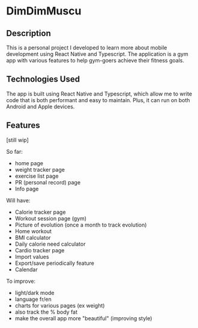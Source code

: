 # DimDimMuscu

## Description

This is a personal project I developed to learn more about mobile development using React Native and Typescript.
The application is a gym app with various features to help gym-goers achieve their fitness goals.

## Technologies Used

The app is built using React Native and Typescript, which allow me to write code that is both performant and easy to maintain. Plus, it can run on both Android and Apple devices.

## Features

[still wip]

So far: 
- home page
- weight tracker page
- exercise list page
- PR (personal record) page
- Info page 

Will have:
- Calorie tracker page
- Workout session page (gym)
- Picture of evolution (once a month to track evolution)
- Home workout
- BMI calculator
- Daily calorie need calculator
- Cardio tracker page
- Import values 
- Export/save periodically feature
- Calendar

To improve:
- light/dark mode
- language fr/en
- charts for various pages (ex weight)
- also track the % body fat 
- make the overall app more "beautiful" (improving style)
